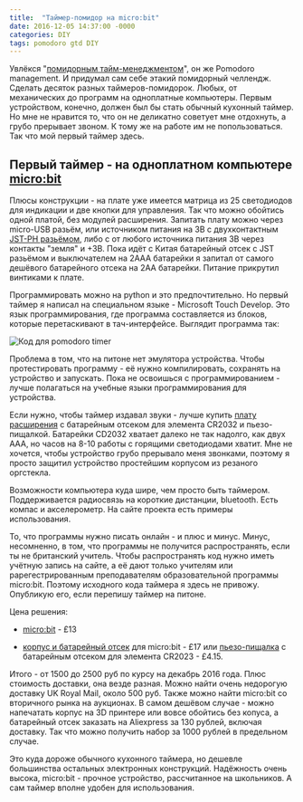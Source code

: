 ```yaml
---
title:  "Таймер-помидор на micro:bit"
date: 2016-12-05 14:37:00 -0000
categories: DIY
tags: pomodoro gtd DIY
---
```


Увлёкся "[помидорным тайм-менеджментом](https://lifehacker.ru/2009/06/09/izmerjajjte-zadachi-v-pomidorah-ehffektivnoe-planirovanie-proshhe-chem-vy-dumaete/)", он же Pomodoro management. И придумал сам себе этакий помидорный челлендж. Сделать десяток разных таймеров-помидорок. Любых, от механических до программ на одноплатные компьютеры. Первым устройством, конечно, должен был бы стать обычный кухонный таймер. Но мне не нравится то, что он не деликатно советует мне отдохнуть, а грубо прерывает звоном. К тому же на работе им не попользоваться. Так что мой первый таймер здесь.

## Первый таймер - на одноплатном компьютере [micro:bit](http://microbit.co.uk/)

Плюсы конструкции - на плате уже имеется матрица из 25 светодиодов для индикации и две кнопки для управления. Так что можно обойтись одной платой, без модулей расширения. Запитать плату можно через micro-USB разьём, или источником питания на 3В с двухконтактным [JST-PH разьёмом](https://en.wikipedia.org/wiki/JST_connector), либо с от любого источника питания 3В через контакты "земля" и +3В. Пока идёт с Китая батарейный отсек с JST разьёмом и выключателем на 2ААА батарейки я запитал от самого дешёвого батарейного отсека на 2АА батарейки. Питание прикрутил винтиками к плате. 

Программировать можно на python и это предпочтительно. Но первый таймер я написал на специальном языке - Microsoft Touch Develop. Это язык программирования, где программа составляется из блоков, которые перетаскивают в тач-интерфейсе. Выглядит программа так:

![Код для pomodoro timer](http://2nature.me/files/micro-code.jpg)

Проблема в том, что на питоне нет эмулятора устройства. Чтобы протестировать программу - её нужно компилировать, сохранять на устройство и запускать. Пока не освоишься с программированием - лучше полагаться на учебные языки программирования для устройства.

Если нужно, чтобы таймер издавал звуки - лучше купить [плату расширения](https://www.kitronik.co.uk/5610-mipower-board-for-the-bbc-microbit.html) с батарейным отсеком для элемента CR2032 и пьезо-пищалкой. Батарейки CD2032 хватает далеко не так надолго, как двух ААА, но часов на 8-10 работы с горящими светодиодами хватит. Мне не хочется, чтобы устройство грубо прерывало меня звонками, поэтому я просто защитил устройство простейшим корпусом из резаного оргстекла.

Возможности компьютера куда шире, чем просто быть таймером. Поддерживается радиосвязь на короткие дистанции, bluetooth. Есть компас и акселерометр. На сайте проекта есть примеры использования.

То, что программы нужно писать онлайн - и плюс и минус. Минус, несомненно, в том, что программы не получится распространять, если ты не британский учитель. Чтобы распространять код нужно иметь учётную запись на сайте, а её дают только учителям или рарегестрированным преподавателям образовательной программы micro:bit. Поэтому исходного кода таймера я здесь не привожу. Опубликую его, если перепишу таймер на питоне.

Цена решения:

- [micro:bit](https://www.kitronik.co.uk/5613-bbc-microbit-board-only.html) -  £13

- [корпус и батарейный отсек](https://www.kitronik.co.uk/5617-bbc-microbit-with-mipro-case-and-accessories.html) для micro:bit - £17 или [пьезо-пищалка](https://www.kitronik.co.uk/5610-mipower-board-for-the-bbc-microbit.html) с батарейным отсеком для элемента CR2023 - £4.15.

Итого - от 1500 до 2500 руб по курсу на декабрь 2016 года. Плюс стоимость доставки, она везде разная. Можно найти очень недорогую доставку UK Royal Mail, около 500 руб. Также можно найти micro:bit со вторичного рынка на аукционах. В самом дешёвом случае - можно напечатать корпус на 3D принтере или вовсе обойтись без копуса, а батарейный отсек заказать на Aliexpress за 130 рублей, включая доставку. Так что можно получить набор за 1000 рублей в предельном случае.

Это куда дороже обычного кухонного таймера, но дешевле большинства остальных электронных конструкций. Надёжность очень высока, micro:bit - прочное устройство, рассчитанное на школьников. А сам таймер вполне удобен для использования.